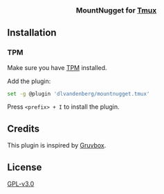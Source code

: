 <h3 align="center">
  MountNugget for <a href="https://github.com/tmux/tmux">Tmux</a>
</h3>

## Installation

### TPM

Make sure you have [TPM](https://github.com/tmux-plugins/tpm) installed.

Add the plugin:

```bash
set -g @plugin 'dlvandenberg/mountnugget.tmux'
```

Press `<prefix> + I` to install the plugin.

## Credits

This plugin is inspired by [Gruvbox](https://github.com/egel/tmux-gruvbox).

## License

[GPL-v3.0](LICENSE.txt)

